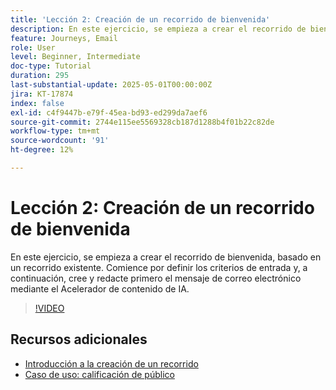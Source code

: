 ```yaml
---
title: 'Lección 2: Creación de un recorrido de bienvenida'
description: En este ejercicio, se empieza a crear el recorrido de bienvenida, basado en un recorrido existente. Comience por definir los criterios de entrada y, a continuación, cree y redacte primero el mensaje de correo electrónico mediante el Acelerador de contenido de IA.
feature: Journeys, Email
role: User
level: Beginner, Intermediate
doc-type: Tutorial
duration: 295
last-substantial-update: 2025-05-01T00:00:00Z
jira: KT-17874
index: false
exl-id: c4f9447b-e79f-45ea-bd93-ed299da7aef6
source-git-commit: 2744e115ee5569328cb187d1288b4f01b22c82de
workflow-type: tm+mt
source-wordcount: '91'
ht-degree: 12%

---
```


# Lección 2: Creación de un recorrido de bienvenida

En este ejercicio, se empieza a crear el recorrido de bienvenida, basado en un recorrido existente. Comience por definir los criterios de entrada y, a continuación, cree y redacte primero el mensaje de correo electrónico mediante el Acelerador de contenido de IA.

>[!VIDEO](https://video.tv.adobe.com/v/3457896/?learn=on&enablevpops)

## Recursos adicionales

* [Introducción a la creación de un recorrido](/help/create-journeys/introduction-to-building-a-journey.md)
* [Caso de uso: calificación de público](/help/create-journeys/use-case-audience-qualification.md)